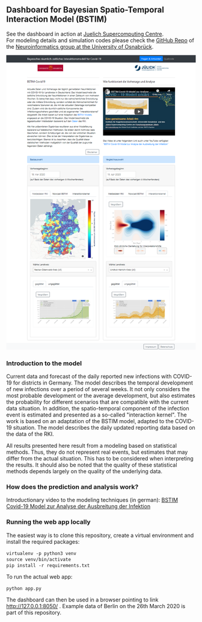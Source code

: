 ## Dashboard for Bayesian Spatio-Temporal Interaction Model (BSTIM)

See the dashboard in action at [Juelich Supercomputing Centre](https://covid19-bayesian.fz-juelich.de).  
For modeling details and simulation codes please check the [GitHub Repo](https://github.com/neuroinfo-os/BSTIM-Covid19)
of the [Neuroinformatics group at the University of Osnabrück](https://www.ikw.uni-osnabrueck.de/en/research_groups/neuroinformatics).

![Dashboard screenshot](img/covid19bstim-screenshot.png)


### Introduction to the model

Current data and forecast of the daily reported new infections with COVID-19 for districts in Germany. The model describes the temporal development of new infections over a period of several weeks. It not only considers the most probable development or the average development, but also estimates the probability for different scenarios that are compatible with the current data situation. In addition, the spatio-temporal component of the infection event is estimated and presented as a so-called "interaction kernel". The work is based on an adaptation of the BSTIM model, adapted to the COVID-19 situation. The model describes the daily updated reporting data based on the data of the RKI.

All results presented here result from a modeling based on statistical methods. Thus, they do not represent real events, but estimates that may differ from the actual situation. This has to be considered when interpreting the results. It should also be noted that the quality of these statistical methods depends largely on the quality of the underlying data.

### How does the prediction and analysis work?

Introductionary video to the modeling techniques (in german):
[BSTIM Covid-19 Model zur Analyse der Ausbreitung der Infektion](https://youtu.be/0jvH3nkjR9I)

### Running the web app locally

The easiest way is to clone this repository, create a virtual environment and install the required packages:

```
virtualenv -p python3 venv
source venv/bin/activate
pip install -r requirements.txt
```

To run the actual web app:

```
python app.py
```

The dashboard can then be used in a browser pointing to link http://127.0.0.1:8050/ .
Example data of Berlin on the 26th March 2020 is part of this repository.
